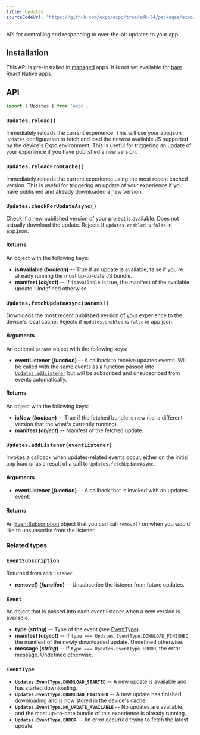 ```yaml
---
title: Updates
sourceCodeUrl: "https://github.com/expo/expo/tree/sdk-34/packages/expo/src/Updates"
---
```


API for controlling and responding to over-the-air updates to your app.

## Installation

This API is pre-installed in [managed](../../introduction/managed-vs-bare/#managed-workflow) apps. It is not yet available for [bare](../../introduction/managed-vs-bare/#bare-workflow) React Native apps.

## API

```js
import { Updates } from 'expo';
```

### `Updates.reload()`

Immediately reloads the current experience. This will use your app.json `updates` configuration to fetch and load the newest available JS supported by the device's Expo environment. This is useful for triggering an update of your experience if you have published a new version.

### `Updates.reloadFromCache()`

Immediately reloads the current experience using the most recent cached version. This is useful for triggering an update of your experience if you have published and already downloaded a new version.

### `Updates.checkForUpdateAsync()`

Check if a new published version of your project is available. Does not actually download the update. Rejects if `updates.enabled` is `false` in app.json.

#### Returns

An object with the following keys:

-   **isAvailable (_boolean_)** -- True if an update is available, false if you're already running the most up-to-date JS bundle.
-   **manifest (_object_)** -- If `isAvailable` is true, the manifest of the available update. Undefined otherwise.

### `Updates.fetchUpdateAsync(params?)`

Downloads the most recent published version of your experience to the device's local cache. Rejects if `updates.enabled` is `false` in app.json.

#### Arguments

An optional `params` object with the following keys:

-   **eventListener (_function_)** -- A callback to receive updates events. Will be called with the same events as a function passed into [`Updates.addListener`](#expoupdatesaddlistenereventlistener) but will be subscribed and unsubscribed from events automatically.

#### Returns

An object with the following keys:

-   **isNew (_boolean_)** -- True if the fetched bundle is new (i.e. a different version that the what's currently running).
-   **manifest (_object_)** -- Manifest of the fetched update.

### `Updates.addListener(eventListener)`

Invokes a callback when updates-related events occur, either on the initial app load or as a result of a call to `Updates.fetchUpdateAsync`.

#### Arguments

-   **eventListener (_function_)** -- A callback that is invoked with an updates event.

#### Returns

An [EventSubscription](#eventsubscription) object that you can call `remove()` on when you would like to unsubscribe from the listener.

### Related types

### `EventSubscription`

Returned from `addListener`.

-   **remove() (_function_)** -- Unsubscribe the listener from future updates.

### `Event`

An object that is passed into each event listener when a new version is available.

-   **type (_string_)** -- Type of the event (see [EventType](#eventtype)).
-   **manifest (_object_)** -- If `type === Updates.EventType.DOWNLOAD_FINISHED`, the manifest of the newly downloaded update. Undefined otherwise.
-   **message (_string_)** -- If `type === Updates.EventType.ERROR`, the error message. Undefined otherwise.

### `EventType`

-   **`Updates.EventType.DOWNLOAD_STARTED`** -- A new update is available and has started downloading.
-   **`Updates.EventType.DOWNLOAD_FINISHED`** -- A new update has finished downloading and is now stored in the device's cache.
-   **`Updates.EventType.NO_UPDATE_AVAILABLE`** -- No updates are available, and the most up-to-date bundle of this experience is already running.
-   **`Updates.EventType.ERROR`** -- An error occurred trying to fetch the latest update.

